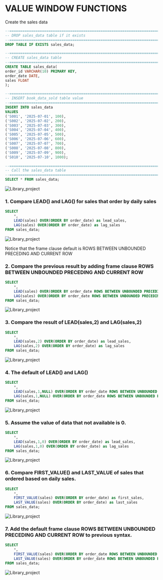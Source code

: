 # VALUE WINDOW FUNCTIONS

Create the sales data
```sql
--=================================================================================
-- DROP sales_data table if it exists
--=================================================================================
DROP TABLE IF EXISTS sales_data;

--=================================================================================
-- CREATE sales_data table 
--=================================================================================
CREATE TABLE sales_data(
order_id VARCHAR(10) PRIMARY KEY,
order_date DATE,
sales FLOAT
);

--=================================================================================
-- INSERT book_data_sold table value
--=================================================================================
INSERT INTO sales_data
VALUES 
('S001', '2025-07-01', 100),
('S002', '2025-07-02', 200),
('S003', '2025-07-03', 300),
('S004', '2025-07-04', 400),
('S005', '2025-07-05', 500),
('S006', '2025-07-06', 600),
('S007', '2025-07-07', 700),
('S008', '2025-07-08', 800),
('S009', '2025-07-09', 900),
('S010', '2025-07-10', 1000);

--=================================================================================
-- Call the sales_data table
--=================================================================================
SELECT * FROM sales_data;
```

![Library_project](https://github.com/imdwipayana/DB-Browser-for-SQLite/blob/main/SQL%20Introduction/WINDOWS%20FUNCTION/VALUE%20WINDOW%20FUNCTION/image/sales_data.png)

### 1. Compare LEAD() and LAG() for sales that order by daily sales
```sql
SELECT
	*,
	LEAD(sales) OVER(ORDER BY order_date) as lead_sales,
	LAG(sales) OVER(ORDER BY order_date) as lag_sales
FROM sales_data;
```
![Library_project](https://github.com/imdwipayana/DB-Browser-for-SQLite/blob/main/SQL%20Introduction/WINDOWS%20FUNCTION/VALUE%20WINDOW%20FUNCTION/image/number_1.png)

Notice that the frame clause default is ROWS BETWEEN UNBOUNDED PRECEDING AND CURRENT ROW

### 2. Compare the previous result by adding frame clause ROWS BETWEEN UNBOUNDED PRECEDING AND CURRENT ROW
```sql
SELECT
	*,
	LEAD(sales) OVER(ORDER BY order_date ROWS BETWEEN UNBOUNDED PRECEDING AND CURRENT ROW) as lead_sales,
	LAG(sales) OVER(ORDER BY order_date ROWS BETWEEN UNBOUNDED PRECEDING AND CURRENT ROW) as lag_sales
FROM sales_data;
```
![Library_project](https://github.com/imdwipayana/DB-Browser-for-SQLite/blob/main/SQL%20Introduction/WINDOWS%20FUNCTION/VALUE%20WINDOW%20FUNCTION/image/number_2.png)

### 3. Compare the result of LEAD(sales,2) and LAG(sales,2)
```sql
SELECT
	*,
	LEAD(sales,2) OVER(ORDER BY order_date) as lead_sales,
	LAG(sales,2) OVER(ORDER BY order_date) as lag_sales
FROM sales_data;
```
![Library_project](https://github.com/imdwipayana/DB-Browser-for-SQLite/blob/main/SQL%20Introduction/WINDOWS%20FUNCTION/VALUE%20WINDOW%20FUNCTION/image/number_3.png)

### 4. The default of LEAD() and LAG()
```sql
SELECT
	*,
	LEAD(sales,1,NULL) OVER(ORDER BY order_date ROWS BETWEEN UNBOUNDED PRECEDING AND CURRENT ROW) as lead_sales,
	LAG(sales,1,NULL) OVER(ORDER BY order_date ROWS BETWEEN UNBOUNDED PRECEDING AND CURRENT ROW) as lag_sales
FROM sales_data;
```
![Library_project](https://github.com/imdwipayana/DB-Browser-for-SQLite/blob/main/SQL%20Introduction/WINDOWS%20FUNCTION/VALUE%20WINDOW%20FUNCTION/image/number_4.png)

### 5. Assume the value of data that not available is 0.
```sql
SELECT
	*,
	LEAD(sales,1,0) OVER(ORDER BY order_date) as lead_sales,
	LAG(sales,1,0) OVER(ORDER BY order_date) as lag_sales
FROM sales_data;
```
![Library_project](https://github.com/imdwipayana/DB-Browser-for-SQLite/blob/main/SQL%20Introduction/WINDOWS%20FUNCTION/VALUE%20WINDOW%20FUNCTION/image/number_5.png)

### 6. Compare FIRST_VALUE() and LAST_VALUE of sales that ordered based on daily sales.
```sql
SELECT
	*,
	FIRST_VALUE(sales) OVER(ORDER BY order_date) as first_sales,
	LAST_VALUE(sales) OVER(ORDER BY order_date) as last_sales
FROM sales_data;
```
![Library_project](https://github.com/imdwipayana/DB-Browser-for-SQLite/blob/main/SQL%20Introduction/WINDOWS%20FUNCTION/VALUE%20WINDOW%20FUNCTION/image/number_6.png)

### 7. Add the default frame clause ROWS BETWEEN UNBOUNDED PRECEDING AND CURRENT ROW to previous syntax.
```sql
SELECT
	*,
	FIRST_VALUE(sales) OVER(ORDER BY order_date ROWS BETWEEN UNBOUNDED PRECEDING AND CURRENT ROW) as first_sales,
	LAST_VALUE(sales) OVER(ORDER BY order_date ROWS BETWEEN UNBOUNDED PRECEDING AND CURRENT ROW) as last_sales
FROM sales_data;
```
![Library_project](https://github.com/imdwipayana/DB-Browser-for-SQLite/blob/main/SQL%20Introduction/WINDOWS%20FUNCTION/VALUE%20WINDOW%20FUNCTION/image/number_7.png)
